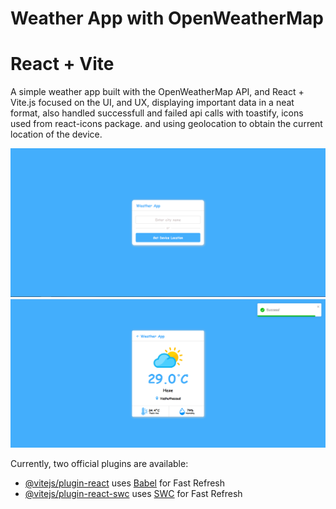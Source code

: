# Weather App with OpenWeatherMap
# React + Vite

A simple weather app built with the OpenWeatherMap API, and React + Vite.js focused on the UI, and UX, displaying important data in a neat format, also handled successfull and failed api calls with toastify, icons used from react-icons package. and using geolocation to obtain the current location of the device.

<img src="./home.PNG" />
<img src="./app.PNG" />



Currently, two official plugins are available:

- [@vitejs/plugin-react](https://github.com/vitejs/vite-plugin-react/blob/main/packages/plugin-react/README.md) uses [Babel](https://babeljs.io/) for Fast Refresh
- [@vitejs/plugin-react-swc](https://github.com/vitejs/vite-plugin-react-swc) uses [SWC](https://swc.rs/) for Fast Refresh
